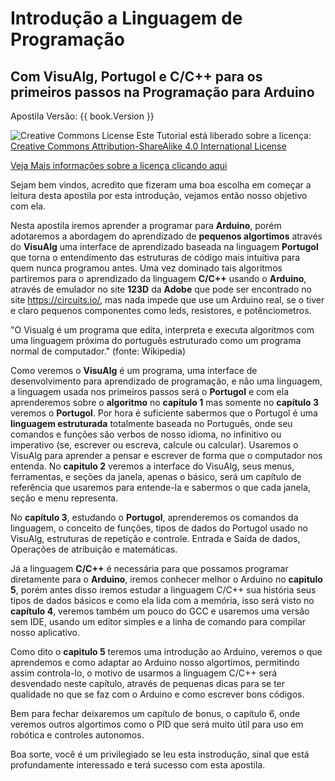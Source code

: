 # Introdução a Linguagem de Programação
## Com VisuAlg, Portugol e C/C++ para os primeiros passos na Programação para Arduino

Apostila Versão: {{ book.Version }}

![Creative Commons License](https://i.creativecommons.org/l/by-sa/4.0/88x31.png)
Este Tutorial está liberado sobre a licença: [Creative Commons Attribution-ShareAlike 4.0 International License](http://creativecommons.org/licenses/by-sa/4.0/)

[Veja Mais informações sobre a licença clicando aqui](licenca.md)

Sejam bem vindos, acredito que fizeram uma boa escolha em começar a leitura desta apostila por esta introdução, vejamos então nosso objetivo com ela.

Nesta apostila iremos aprender a programar para **Arduino**, porém adotaremos a abordagem do aprendizado de **pequenos algortimos** através do **VisuAlg** uma interface de aprendizado baseada na linguagem **Portugol** que torna o entendimento das estruturas de código mais intuitiva para quem nunca programou antes. Uma vez dominado tais algoritmos partiremos para o aprendizado da linguagem **C/C++** usando o **Arduino**, através de emulador no site **123D** da **Adobe** que pode ser encontrado no site https://circuits.io/, mas nada impede que use um Arduino real, se o tiver e claro pequenos componentes como leds, resistores, e potênciometros.

"O Visualg é um programa que edita, interpreta e executa algoritmos com uma linguagem próxima do português estruturado como um programa normal de computador." (fonte: Wikipedia)

Como veremos o **VisuAlg** é um programa, uma interface de desenvolvimento para aprendizado de programação, e não uma linguagem, a linguagem usada nos primeiros passos será o **Portugol** e com ela aprenderemos sobre o **algoritmo** no **capítulo 1** mas somente no **capítulo 3** veremos o  **Portugol**. Por hora é suficiente sabermos que o Portugol é uma **linguagem estruturada** totalmente baseada no Português, onde seu comandos e funções são verbos de nosso idioma, no infinitivo ou imperativo (se, escrever ou escreva, calcule ou calcular). Usaremos o VisuAlg para aprender a pensar e escrever de forma que o computador nos entenda. No **capitulo 2** veremos a interface do VisuAlg, seus menus, ferramentas, e seções da janela, apenas o básico, será  um capítulo de referência que usaremos para entende-la e sabermos o que cada janela, seção e menu representa.

No **capítulo 3**, estudando o **Portugol**, aprenderemos os comandos da linguagem, o conceito de funções, tipos de dados do Portugol usado no VisuAlg, estruturas de repetição e controle. Entrada e Saída de dados, Operações de atribuição e matemáticas.

Já a linguagem **C/C++** é necessária para que possamos programar diretamente para o **Arduino**, iremos conhecer melhor o Arduino no **capitulo 5**, porém antes disso iremos estudar a linguagem C/C++ sua história seus tipos de dados básicos e como ela lida com a memória, isso será visto no **capítulo 4**, veremos também um pouco do GCC e usaremos uma versão sem IDE, usando um editor simples e a linha de comando para compilar nosso aplicativo.

Como dito o **capitulo 5** teremos uma introdução ao Arduino, veremos o que aprendemos e como adaptar ao Arduino nosso algortimos, permitindo assim controla-lo, o motivo de usarmos a linguagem C/C++ será desvendado neste capítulo, através de pequenas dicas para se ter qualidade no que se faz com o Arduino e como escrever bons códigos.

Bem para fechar deixaremos um capítulo de bonus, o capítulo 6, onde veremos outros algortimos como o PID que será muito útil para uso em robótica e controles autonomos.

Boa sorte, você é um privilegiado se leu esta instrodução, sinal que está profundamente interessado e terá sucesso com esta apostila.